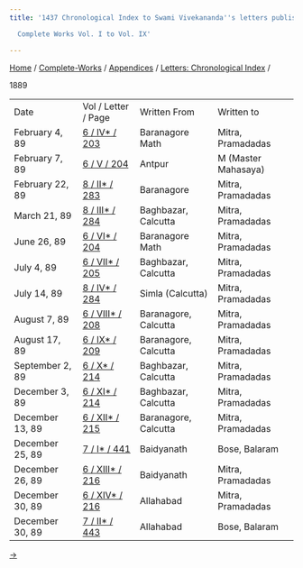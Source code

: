 ```yaml
---
title: '1437 Chronological Index to Swami Vivekananda''s letters published in the

  Complete Works Vol. I to Vol. IX'

---
```

[Home](../../../index.htm) / [Complete-Works](../../complete_works.htm)
/ [Appendices](../appendices_contents.htm) / [Letters: Chronological
Index](chronological_letters_contents.htm) /



1889

<div class="center">

|                 |                                                                       |                      |                     |
|-----------------|-----------------------------------------------------------------------|----------------------|---------------------|
| Date            | Vol / Letter / Page                                                   | Written From         | Written to          |
| February 4, 89  | [6 / IV\* / 203](../../volume_6/epistles_second_series/004_sir.htm)   | Baranagore Math      | Mitra, Pramadadas   |
| February 7, 89  | [6 / V / 204](../../volume_6/epistles_second_series/005_m.htm)        | Antpur               | M (Master Mahasaya) |
| February 22, 89 | [8 / II\* / 283](../../volume_8/epistles_fourth_series/002_sir.htm)   | Baranagore           | Mitra, Pramadadas   |
| March 21, 89    | [8 / III\* / 284](../../volume_8/epistles_fourth_series/003_sir.htm)  | Baghbazar, Calcutta  | Mitra, Pramadadas   |
| June 26, 89     | [6 / VI\* / 204](../../volume_6/epistles_second_series/006_sir.htm)   | Baranagore Math      | Mitra, Pramadadas   |
| July 4, 89      | [6 / VII\* / 205](../../volume_6/epistles_second_series/007_sir.htm)  | Baghbazar, Calcutta  | Mitra, Pramadadas   |
| July 14, 89     | [8 / IV\* / 284](../../volume_8/epistles_fourth_series/004_sir.htm)   | Simla (Calcutta)     | Mitra, Pramadadas   |
| August 7, 89    | [6 / VIII\* / 208](../../volume_6/epistles_second_series/008_sir.htm) | Baranagore, Calcutta | Mitra, Pramadadas   |
| August 17, 89   | [6 / IX\* / 209](../../volume_6/epistles_second_series/009_sir.htm)   | Baranagore, Calcutta | Mitra, Pramadadas   |
| September 2, 89 | [6 / X\* / 214](../../volume_6/epistles_second_series/010_sir.htm)    | Baghbazar, Calcutta  | Mitra, Pramadadas   |
| December 3, 89  | [6 / XI\* / 214](../../volume_6/epistles_second_series/011_sir.htm)   | Baghbazar, Calcutta  | Mitra, Pramadadas   |
| December 13, 89 | [6 / XII\* / 215](../../volume_6/epistles_second_series/012_sir.htm)  | Baranagore, Calcutta | Mitra, Pramadadas   |
| December 25, 89 | [7 / I\* / 441](../../volume_7/epistles_third_series/01_sir.htm)      | Baidyanath           | Bose, Balaram       |
| December 26, 89 | [6 / XIII\* / 216](../../volume_6/epistles_second_series/013_sir.htm) | Baidyanath           | Mitra, Pramadadas   |
| December 30, 89 | [6 / XIV\* / 216](../../volume_6/epistles_second_series/014_sir.htm)  | Allahabad            | Mitra, Pramadadas   |
| December 30, 89 | [7 / II\* / 443](../../volume_7/epistles_third_series/02_sir.htm)     | Allahabad            | Bose, Balaram       |

[→](1890.htm)